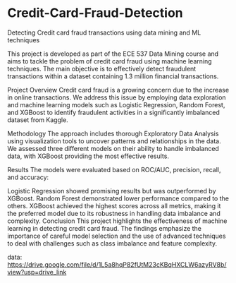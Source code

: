# Credit-Card-Fraud-Detection
Detecting Credit card fraud transactions using data mining and ML techniques 

This project is developed as part of the ECE 537 Data Mining course and aims to tackle the problem of credit card fraud using machine learning techniques. The main objective is to effectively detect fraudulent transactions within a dataset containing 1.3 million financial transactions.

Project Overview
Credit card fraud is a growing concern due to the increase in online transactions. We address this issue by employing data exploration and machine learning models such as Logistic Regression, Random Forest, and XGBoost to identify fraudulent activities in a significantly imbalanced dataset from Kaggle.

Methodology
The approach includes thorough Exploratory Data Analysis using visualization tools to uncover patterns and relationships in the data. We assessed three different models on their ability to handle imbalanced data, with XGBoost providing the most effective results.

Results
The models were evaluated based on ROC/AUC, precision, recall, and accuracy:

Logistic Regression showed promising results but was outperformed by XGBoost.
Random Forest demonstrated lower performance compared to the others.
XGBoost achieved the highest scores across all metrics, making it the preferred model due to its robustness in handling data imbalance and complexity.
Conclusion
This project highlights the effectiveness of machine learning in detecting credit card fraud. The findings emphasize the importance of careful model selection and the use of advanced techniques to deal with challenges such as class imbalance and feature complexity.

data: https://drive.google.com/file/d/1L5a8hqP82fUtM23cKBqHXCLW6azyRV8b/view?usp=drive_link
